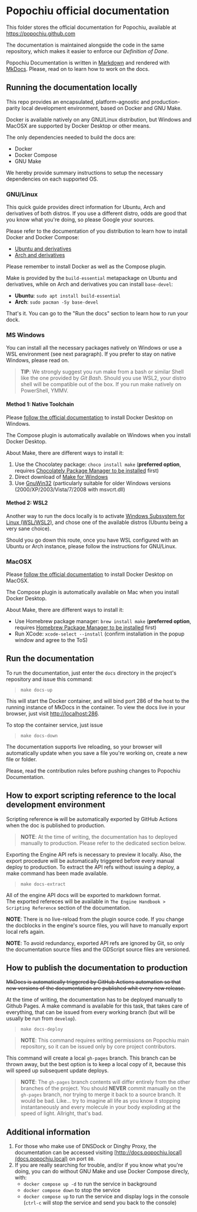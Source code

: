 # Popochiu official documentation

This folder stores the official documentation for Popochiu, available at https://popochiu.github.com

The documentation is maintained alongside the code in the same repository, which makes it easier to enforce our _Definition of Done_.

Popochiu Documentation is written in [Markdown](https://www.markdownguide.org) and rendered with [MkDocs](https://www.mkdocs.org). Please, read on to learn how to work on the docs.

## Running the documentation locally

This repo provides an encapsulated, platform-agnostic and production-parity local development environment, based on Docker and GNU Make.

Docker is available natively on any GNU/Linux distribution, but Windows and MacOSX are supported by Docker Desktop or other means.

The only dependencies needed to build the docs are:

* Docker
* Docker Compose
* GNU Make

We hereby provide summary instructions to setup the necessary dependencies on each supported OS.

### GNU/Linux

This quick guide provides direct information for Ubuntu, Arch and derivatives of both distros.
If you use a different distro, odds are good that you know what you're doing, so please Google your sources.

Please refer to the documentation of you distribution to learn how to install Docker and Docker Compose:

* [Ubuntu and derivatives](https://docs.docker.com/engine/install/ubuntu/)
* [Arch and derivatives](https://wiki.archlinux.org/title/Docker#Installation)

Please remember to install Docker as well as the Compose plugin.

Make is provided by the `build-essential` metapackage on Ubuntu and derivatives, while on Arch and derivatives you can install `base-devel`:

* **Ubuntu**: `sudo apt install build-essential`
* **Arch**: `sudo pacman -Sy base-devel`

That's it. You can go to the "Run the docs" section to learn how to run your dock.

### MS Windows

You can install all the necessary packages natively on Windows or use a WSL environment (see next paragraph). If you prefer to stay on native Windows, please read on.

> **TIP**: We strongly suggest you run make from a bash or similar Shell like the one provided by _Git Bash_. Should you use WSL2, your distro shell will be compatible out of the box. If you run make natively on PowerShell, YMMV.

#### Method 1: Native Toolchain

Please [follow the official documentation](https://docs.docker.com/desktop/install/windows-install/) to install Docker Desktop on Windows.

The Compose plugin is automatically available on Windows when you install Docker Desktop.

About Make, there are different ways to install it:

1. Use the Chocolatey package: `choco install make` (**preferred option**, requires [Chocolately Package Manager to be installed](https://chocolatey.org/install) first)
2. Direct download of [Make for Windows](https://gnuwin32.sourceforge.net/packages/make.htm)
3. Use [GnuWin32](http://gnuwin32.sourceforge.net/install.html) (particularly suitable for older Windows versions (2000/XP/2003/Vista/7/2008 with msvcrt.dll)

#### Method 2: WSL2

Another way to run the docs locally is to activate [Windows Subsystem for Linux (WSL/WSL2)](https://learn.microsoft.com/en-us/windows/wsl/install-win10), and chose one of the available distros (Ubuntu being a very sane choice).

Should you go down this route, once you have WSL configured with an Ubuntu or Arch instance, please follow the instructions for GNU/Linux.

### MacOSX

Please [follow the official documentation](https://docs.docker.com/desktop/install/mac-install/) to install Docker Desktop on MacOSX.

The Compose plugin is automatically available on Mac when you install Docker Desktop.

About Make, there are different ways to install it:

* Use Homebrew package manager: `brew install make`  (**preferred option**, requires [Homebrew Package Manager to be installed](https://brew.sh/#install) first)
* Run XCode: `xcode-select --install` (confirm installation in the popup window and agree to the ToS)

## Run the documentation

To run the documentation, just enter the `docs` directory in the project's repository and issue this command:

> `make docs-up`

This will start the Docker container, and will bind port 286 of the host to the running instance of MkDocs in the container. To view the docs live in your browser, just visit [http://localhost:286](http://localhost:286).

To stop the container service, just issue

> `make docs-down`

The documentation supports live reloading, so your browser will automatically update when you save a file you're working on, create a new file or folder.

Please, read the contribution rules before pushing changes to Popochiu Documentation.

## How to export scripting reference to the local development environment

Scripting reference ~~is~~ will be automatically exported by GitHub Actions when the doc is published to production.

> **NOTE**: At the time of writing, the documentation has to deployed manually to production. Please refer to the dedicated section below.

Exporting the Engine API refs is necessary to preview it locally. Also, the export procedure will be automatically triggered before every manual deploy to production. To extract the API refs without issuing a deploy, a make command has been made available.

> `make docs-extract`

All of the engine API docs will be exported to markdown format.  
The exported refereces will be available in `The Engine Handbook > Scripting Reference` section of the documentation.

**NOTE**: There is no live-reload from the plugin source code. If you change the docblocks in the engine's source files, you will have to manually export local refs again.

**NOTE**: To avoid redundancy, exported API refs are ignored by Git, so only the documentation source files and the GDScript source files are versioned.

## How to publish the documentation to production

~~MkDocs is automatically triggered by GitHub Actions automation so that new versions of the documentation are published whit every new release.~~

At the time of writing, the documentation has to be deployed manually to Github Pages. A make command is available for this task, that takes care of everything, that can be issued from every working branch (but will be usually be run from `develop`).

> `make docs-deploy`

> **NOTE**: This command requires writing permissions on Popochiu main repository, so it can be issued only by core project contributors.

This command will create a local `gh-pages` branch. This branch can be thrown away, but the best option is to keep a local copy of it, because this will speed up subsequent update deploys.

> **NOTE**: The `gh-pages` branch contents will differ entirely from the other branches of the project. You should **NEVER** commit manually on the `gh-pages` branch, nor trying to merge it back to a source branch. It would be bad. Like... try to imagine all life as you know it stopping instantaneously and every molecule in your body exploding at the speed of light. Allright, that's bad.

## Additional information

1. For those who make use of DNSDock or Dinghy Proxy, the documentation can be accessed visiting [http://docs.popochiu.local](docs.popochiu.local) on port `80`.
2. If you are really searching for trouble, and/or if you know what you're doing, you can do without GNU Make and use Docker Compose direcly, with:
    * `docker compose up -d` to run the service in background
    * `docker compose down` to stop the service
    * `docker compose up` to run the service and display logs in the console (`ctrl-c` will stop the service and send you back to the console)
